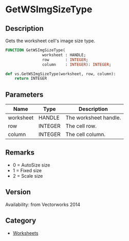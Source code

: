 # GetWSImgSizeType

## Description
Gets the worksheet cell's image size type.

```pascal
FUNCTION GetWSImgSizeType(
				worksheet : HANDLE;
				row       : INTEGER;
				column    : INTEGER): INTEGER;
```

```python
def vs.GetWSImgSizeType(worksheet, row, column):
    return INTEGER
```

## Parameters
|Name|Type|Description|
|---|---|---|
|worksheet|HANDLE|The worksheet handle.|
|row|INTEGER|The cell row.|
|column|INTEGER|The cell column.|

## Remarks
* 0 = AutoSize size
* 1 = Fixed size
* 2 = Scale size

## Version
Availability: from Vectorworks 2014

## Category
* [Worksheets](../Categories/Worksheets.md)
